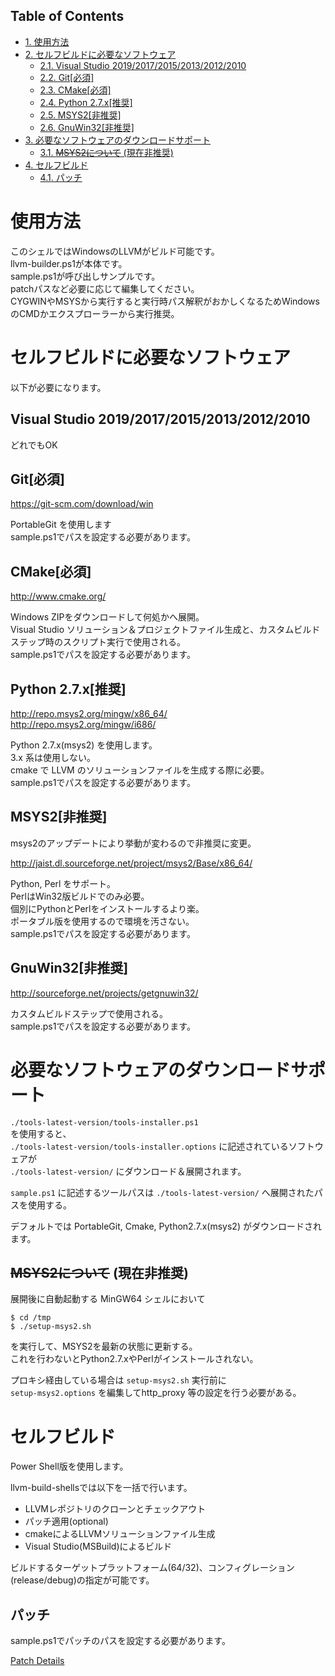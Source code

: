 <div id="table-of-contents">
<h2>Table of Contents</h2>
<div id="text-table-of-contents">
<ul>
<li><a href="#sec-1">1. 使用方法</a></li>
<li><a href="#sec-2">2. セルフビルドに必要なソフトウェア</a>
<ul>
<li><a href="#sec-2-1">2.1. Visual Studio 2019/2017/2015/2013/2012/2010</a></li>
<li><a href="#sec-2-2">2.2. Git[必須]</a></li>
<li><a href="#sec-2-3">2.3. CMake[必須]</a></li>
<li><a href="#sec-2-4">2.4. Python 2.7.x[推奨]</a></li>
<li><a href="#sec-2-5">2.5. MSYS2[非推奨]</a></li>
<li><a href="#sec-2-6">2.6. GnuWin32[非推奨]</a></li>
</ul>
</li>
<li><a href="#sec-3">3. 必要なソフトウェアのダウンロードサポート</a>
<ul>
<li><a href="#sec-3-1">3.1. <del>MSYS2について</del> (現在非推奨)</a></li>
</ul>
</li>
<li><a href="#sec-4">4. セルフビルド</a>
<ul>
<li><a href="#sec-4-1">4.1. パッチ</a></li>
</ul>
</li>
</ul>
</div>
</div>



# 使用方法<a id="sec-1" name="sec-1"></a>

このシェルではWindowsのLLVMがビルド可能です。  
llvm-builder.ps1が本体です。  
sample.ps1が呼び出しサンプルです。  
patchパスなど必要に応じて編集してください。  
CYGWINやMSYSから実行すると実行時パス解釈がおかしくなるためWindowsのCMDかエクスプローラーから実行推奨。  

# セルフビルドに必要なソフトウェア<a id="sec-2" name="sec-2"></a>

以下が必要になります。  

## Visual Studio 2019/2017/2015/2013/2012/2010<a id="sec-2-1" name="sec-2-1"></a>

どれでもOK  

## Git[必須]<a id="sec-2-2" name="sec-2-2"></a>

<https://git-scm.com/download/win>  

PortableGit を使用します  
sample.ps1でパスを設定する必要があります。  

## CMake[必須]<a id="sec-2-3" name="sec-2-3"></a>

<http://www.cmake.org/>  

Windows ZIPをダウンロードして何処かへ展開。  
Visual Studio ソリューション＆プロジェクトファイル生成と、カスタムビルドステップ時のスクリプト実行で使用される。  
sample.ps1でパスを設定する必要があります。  

## Python 2.7.x[推奨]<a id="sec-2-4" name="sec-2-4"></a>

<http://repo.msys2.org/mingw/x86_64/>  
<http://repo.msys2.org/mingw/i686/>  

Python 2.7.x(msys2) を使用します。  
3.x 系は使用しない。  
cmake で LLVM のソリューションファイルを生成する際に必要。  
sample.ps1でパスを設定する必要があります。  

## MSYS2[非推奨]<a id="sec-2-5" name="sec-2-5"></a>

<span class="underline">msys2のアップデートにより挙動が変わるので非推奨に変更。</span>  

<http://jaist.dl.sourceforge.net/project/msys2/Base/x86_64/>  

Python, Perl をサポート。  
PerlはWin32版ビルドでのみ必要。  
個別にPythonとPerlをインストールするより楽。  
ポータブル版を使用するので環境を汚さない。  
sample.ps1でパスを設定する必要があります。  

## GnuWin32[非推奨]<a id="sec-2-6" name="sec-2-6"></a>

<http://sourceforge.net/projects/getgnuwin32/>     

カスタムビルドステップで使用される。  
sample.ps1でパスを設定する必要があります。  

# 必要なソフトウェアのダウンロードサポート<a id="sec-3" name="sec-3"></a>

`./tools-latest-version/tools-installer.ps1`  
を使用すると、  
`./tools-latest-version/tools-installer.options` に記述されているソフトウェアが  
`./tools-latest-version/` にダウンロード＆展開されます。  

`sample.ps1` に記述するツールパスは `./tools-latest-version/` へ展開されたパスを使用する。  

デフォルトでは PortableGit, Cmake, Python2.7.x(msys2) がダウンロードされます。  

## <del>MSYS2について</del> (現在非推奨)<a id="sec-3-1" name="sec-3-1"></a>

展開後に自動起動する MinGW64 シェルにおいて  

    $ cd /tmp
    $ ./setup-msys2.sh

を実行して、MSYS2を最新の状態に更新する。  
これを行わないとPython2.7.xやPerlがインストールされない。  

プロキシ経由している場合は `setup-msys2.sh` 実行前に  
`setup-msys2.options` を編集してhttp\_proxy 等の設定を行う必要がある。  

# セルフビルド<a id="sec-4" name="sec-4"></a>

Power Shell版を使用します。  

llvm-build-shellsでは以下を一括で行います。  
-   LLVMレポジトリのクローンとチェックアウト
-   パッチ適用(optional)
-   cmakeによるLLVMソリューションファイル生成
-   Visual Studio(MSBuild)によるビルド

ビルドするターゲットプラットフォーム(64/32)、コンフィグレーション(release/debug)の指定が可能です。  

## パッチ<a id="sec-4-1" name="sec-4-1"></a>

sample.ps1でパッチのパスを設定する必要があります。  

[Patch Details](../patch/details.md)
